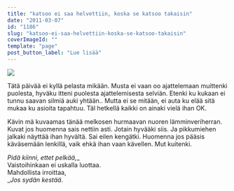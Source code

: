 ```yaml
---
title: "katsoo ei saa helvettiin, koska se katsoo takaisin"
date: "2011-03-07"
id: "1186"
slug: "katsoo-ei-saa-helvettiin-koska-se-katsoo-takaisin"
coverImageId: ""
template: "page"
post_button_label: "Lue lisää"
---
```


[![](images/IMG_3295.png)](https://lh3.googleusercontent.com/-ZSBaRTUAZ4w/TXVAAoALgfI/AAAAAAAAAC0/V9AK1pmfGAk/s1600/IMG_3295.png)

  
Tätä päivää ei kyllä pelasta mikään. Musta ei vaan oo ajattelemaan muittenki puolesta, hyväku itteni puolesta ajattelemisesta selviän. Etenki ku kukaan ei tunnu saavan silmiä auki yhtään.. Mutta ei se mitään, ei auta ku elää sitä mukaa ku asioita tapahtuu. Täl hetkellä kaikki on ainaki vielä ihan OK.  
  
Kävin mä kuvaamas tänää melkosen hurmaavan nuoren lämminveriherran. Kuvat jos huomenna sais nettiin asti. Jotain hyvääki siis. Ja pikkumiehen jalkaki näyttää ihan hyvältä. Sai eilen kengätki. Huomenna jos pääsis käväsemään lenkillä, vaik ehkä ihan vaan kävellen. Mut kuitenki.  

  

_Pidä kiinni, ettet pelkää,__  
Vaistoihinkaan ei uskalla luottaa.  
Mahdollista irroittaa,  
__Jos sydän kestää._
